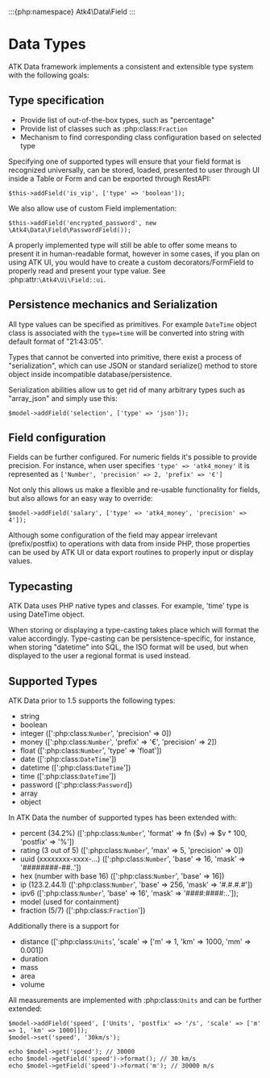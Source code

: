 :::{php:namespace} Atk4\Data\Field
:::

# Data Types

ATK Data framework implements a consistent and extensible type system with the
following goals:

## Type specification

- Provide list of out-of-the-box types, such as "percentage"
- Provide list of classes such as :php:class:`Fraction`
- Mechanism to find corresponding class configuration based on selected type

Specifying one of supported types will ensure that your field format is
recognized universally, can be stored, loaded, presented to user through UI
inside a Table or Form and can be exported through RestAPI:

```
$this->addField('is_vip', ['type' => 'boolean']);
```

We also allow use of custom Field implementation:

```
$this->addField('encrypted_password', new \Atk4\Data\Field\PasswordField());
```

A properly implemented type will still be able to offer some means to present
it in human-readable format, however in some cases, if you plan on using ATK UI,
you would have to create a custom decorators/FormField to properly read and
present your type value. See :php:attr:`\Atk4\Ui\Field::ui`.

## Persistence mechanics and Serialization

All type values can be specified as primitives. For example `DateTime` object
class is associated with the `type=time` will be converted into string with
default format of "21:43:05".

Types that cannot be converted into primitive, there exist a process of "serialization",
which can use JSON or standard serialize() method to store object inside
incompatible database/persistence.

Serialization abilities allow us to get rid of many arbitrary types such as "array_json"
and simply use this:

```
$model->addField('selection', ['type' => 'json']);
```

## Field configuration

Fields can be further configured. For numeric fields it's possible to provide
precision. For instance, when user specifies `'type' => 'atk4_money'` it is represented
as `['Number', 'precision' => 2, 'prefix' => '€']`

Not only this allows us make a flexible and re-usable functionality for fields,
but also allows for an easy way to override:

```
$model->addField('salary', ['type' => 'atk4_money', 'precision' => 4']);
```

Although some configuration of the field may appear irrelevant (prefix/postfix)
to operations with data from inside PHP, those properties can be used by
ATK UI or data export routines to properly input or display values.

## Typecasting

ATK Data uses PHP native types and classes. For example, 'time' type is using
DateTime object.

When storing or displaying a type-casting takes place which will format the
value accordingly. Type-casting can be persistence-specific, for instance,
when storing "datetime" into SQL, the ISO format will be used, but when displayed
to the user a regional format is used instead.

## Supported Types

ATK Data prior to 1.5 supports the following types:

- string
- boolean
- integer ([':php:class:`Number`', 'precision' => 0])
- money ([':php:class:`Number`', 'prefix' => '€', 'precision' => 2])
- float ([':php:class:`Number`', 'type' => 'float'])
- date ([':php:class:`DateTime`'])
- datetime ([':php:class:`DateTime`'])
- time ([':php:class:`DateTime`'])
- password ([':php:class:`Password`])
- array
- object

In ATK Data the number of supported types has been extended with:

- percent (34.2%) ([':php:class:`Number`', 'format' => fn ($v) => $v * 100, 'postfix' => '%'])
- rating (3 out of 5) ([':php:class:`Number`', 'max' => 5, 'precision' => 0])
- uuid (xxxxxxxx-xxxx-...) ([':php:class:`Number`', 'base' => 16, 'mask' => '########-##..'])
- hex (number with base 16) ([':php:class:`Number`', 'base' => 16])
- ip (123.2.44.1) ([':php:class:`Number`', 'base' => 256, 'mask' => '#.#.#.#'])
- ipv6 ([':php:class:`Number`', 'base' => 16', 'mask' => '####:####:..']);
- model (used for containment)
- fraction (5/7) ([':php:class:`Fraction`'])

Additionally there is a support for

- distance ([':php:class:`Units`', 'scale' => ['m' => 1, 'km' => 1000, 'mm' => 0.001])
- duration
- mass
- area
- volume

All measurements are implemented with :php:class:`Units` and can be further extended:

```
$model->addField('speed', ['Units', 'postfix' => '/s', 'scale' => ['m' => 1, 'km' => 1000]]);
$model->set('speed', '30km/s');

echo $model->get('speed'); // 30000
echo $model->getField('speed')->format(); // 30 km/s
echo $model->getField('speed')->format('m'); // 30000 m/s
```

